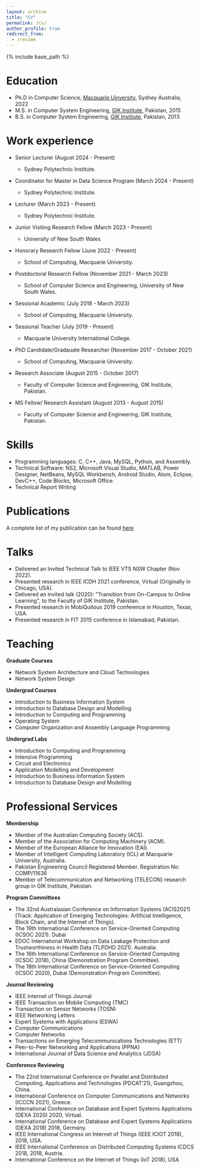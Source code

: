 ```yaml
---
layout: archive
title: "CV"
permalink: /cv/
author_profile: true
redirect_from:
  - /resume
---
```


{% include base_path %}

Education
======
* Ph.D in Computer Science, [Macquarie Uinversity](https://www.mq.edu.au/), Sydney Australia, 2022
* M.S. in Computer System Engineering, [GIK Institute](https://giki.edu.pk/), Pakistan, 2015
* B.S. in Computer System Engineering, [GIK Institute](https://giki.edu.pk/), Pakistan, 2013

Work experience
======
* Senior Lecturer (August 2024 - Present)
  * Sydney Polytechnic Institute.

* Coordinator for Master in Data Science Program (March 2024 - Present)
  * Sydney Polytechnic Institute.
    
* Lecturer (March 2023 - Present)
  * Sydney Polytechnic Institute.
  
* Junior Visiting Research Fellow (March 2023 - Present)
  * University of New South Wales
* Honorary Research Fellow (June 2022 - Present)
  * School of Computing, Macquarie University.
 
* Postdoctoral Research Fellow (November 2021 - March 2023)
  * School of Computer Science and Engineering, University of New South Wales.

* Sessional Academic (July 2018 - March 2023) 
  * School of Computing, Macquarie University.

* Sessional Teacher (July 2019 - Present) 
  * Macquarie University International College.
* PhD Candidate/Gradauate Researcher (November 2017 - October 2021)
  * School of Computing, Macquarie University.

<!--- * Research Assistant (July 2021- November 2021)--->
<!---  * Australian Research Council project "Context and Activity Recognition for Personalised Behaviour Recommendation (ARC LP190100140)".)--->

<!--- * Research Assistant (May 2018 - Nov 2018)--->
<!---  * Australian Research Council LIEF project "A Large-Scale Distributed Experimental Facility for the Internet of Things (ARC LE18010058)".)--->

* Research Associate (August 2015 - October 2017)  
  * Faculty of Computer Science and Engineering, GIK Institute, Pakistan.

* MS Fellow/ Research Assistant (August 2013 - August 2015) 
  * Faculty of Computer Science and Engineering, GIK Institute, Pakistan.

  
Skills
======
* Programming languages: C, C++, Java, MySQL, Python, and Assembly. 
* Technical Software: NS2, Microsoft Visual Studio, MATLAB, Power Designer, NetBeans, MySQL Workbench, Android Studio, Atom, Eclipse, DevC++, Code Blocks, Microsoft Office.
* Technical Report Writing

Publications 
======
A complete list of my publication can be found [here](https://scholar.google.com.au/citations?user=h1hEBrEAAAAJ&hl=en&oi=ao)
  
Talks
======
* Delivered an Invited Technical Talk to IEEE VTS NSW Chapter (Nov 2022).
* Presented research in IEEE ICDH 2021 conference, Virtual (Originally in Chicago, USA).
* Delivered an invited talk (2020): "Transition from On-Campus to Online Learning", to the Faculty of GIK Institute, Pakistan. 
* Presented research in MobiQuitous 2019 conference in Houston, Texas, USA.
* Presented research in FIT 2015 conference in Islamabad, Pakistan.

  
Teaching
======
**Graduate Courses**
  * Network System Architecture and Cloud Technologies
  * Network System Design
          
**Undergrad Courses**
*	Introduction to Business Information System
*	Introduction to Database Design and Modelling
*	Introduction to Computing and Programming
*	Operating System
*	Computer Organization and Assembly Language Programming

**Undergrad Labs**
*	Introduction to Computing and Programming
*	Intensive Programming
*	Circuit and Electronics
*	Application Modelling and Development
*	Introduction to Business Information System
*	Introduction to Database Design and Modelling

Professional Services
======
**Membership**
*	Member of the Australian Computing Society (ACS).
*	Member of the Association for Computing Machinery (ACM).
*	Member of the  European Alliance for Innovation (EAI).
*	Member of Intelligent Computing Laboratory (ICL) at Macquarie University, Australia.
*	Pakistan Engineering Council Registered Member. Registration No: COMP/11636
*	Member of Telecommunication and Networking (TELECON) research group in GIK Institute, Pakistan.

**Program Committees**
*	The 32nd Australasian Conference on Information Systems (ACIS2021) (Track: Application of Emerging Technologies: Artificial Intelligence, Block Chain, and the Internet of Things).
*	The 19th International Conference on Service-Oriented Computing (ICSOC 2021). Dubai
*	EDOC International Workshop on Data Leakage Protection and Trustworthiness in Health Data (TLPDHD 2021). Australia.
*	The 16th International Conference on Service-Oriented Computing (ICSOC 2018), China (Demonstration Program Committee).
*	The 18th International Conference on Service-Oriented Computing (ICSOC 2020), Dubai (Demonstration Program Committee).

**Journal Reviewing**
*	IEEE Internet of Things Journal
*	IEEE Transaction on Mobile Computing (TMC)
*	Transaction on Sensor Networks (TOSN)
*	IEEE Networking Letters
*	Expert Systems with Applications (ESWA)
*	Computer Communications
*	Computer Networks
*	Transactions on Emerging Telecommunications Technologies (ETT)
*	Peer-to-Peer Networking and Applications (PPNA)
*	International Journal of Data Science and Analytics (JDSA)

**Conference Reviewing**
*	The 22nd International Conference on Parallel and Distributed Computing, Applications and Technologies (PDCAT’21), Guangzhou, China.
*	International Conference on Computer Communications and Networks (ICCCN 2021), Greece.
*	International Conference on Database and Expert Systems Applications (DEXA 2020) 2020, Virtual.
*	International Conference on Database and Expert Systems Applications (DEXA 2018) 2018, Germany. 
*	IEEE International Congress on Internet of Things (IEEE ICIOT 2018), 2018, USA.
*	IEEE International Conference on Distributed Computing Systems ICDCS 2018, 2018, Austria.
*	International Conference on the Internet of Things (IoT 2018), USA

